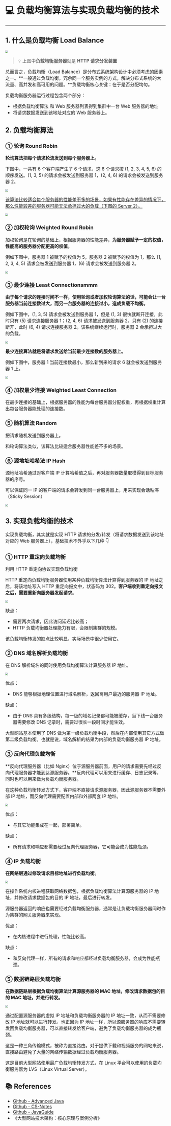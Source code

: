 # 💻 负载均衡算法与实现负载均衡的技术

---

## 1. 什么是负载均衡 Load Balance

<img src="https://cs-wiki.oss-cn-shanghai.aliyuncs.com/img/20201123215740.png" style="zoom:50%;" />

> 💡 上图中**负载均衡服务器**就是 **HTTP 请求分发装置**

总而言之，负载均衡（Load Balance）是分布式系统架构设计中必须考虑的因素之一。**一般通过负载均衡，冗余同一个服务实例的方式，解决分布式系统的大流量、高并发和高可用的问题。**负载均衡核心关键：在于是否分配均匀。

负载均衡服务器运行过程包含两个部分：

- 根据负载均衡算法 和 Web 服务器列表得到集群中一台 Web 服务器的地址
- 将请求数据发送到该地址对应的 Web 服务器上。

## 2. 负载均衡算法

### ① 轮询 Round Robin

**轮询算法把每个请求轮流发送到每个服务器上。**

下图中，一共有 6 个客户端产生了 6 个请求，这 6 个请求按 (1, 2, 3, 4, 5, 6) 的顺序发送。(1, 3, 5) 的请求会被发送到服务器 1，(2, 4, 6) 的请求会被发送到服务器 2。

<img src="https://cs-wiki.oss-cn-shanghai.aliyuncs.com/img/20201123222152.png" style="zoom:50%;" />

<u>该算法比较适合每个服务器的性能差不多的场景，如果有性能存在差异的情况下，那么性能较差的服务器可能无法承担过大的负载（下图的 Server 2）。</u>

<img src="https://cs-wiki.oss-cn-shanghai.aliyuncs.com/img/20201123222221.png" style="zoom:50%;" />

### ② 加权轮询 Weighted Round Robin
加权轮询是在轮询的基础上，根据服务器的性能差异，**为服务器赋予一定的权值，性能高的服务器分配更高的权值**。

例如下图中，服务器 1 被赋予的权值为 5，服务器 2 被赋予的权值为 1，那么 (1, 2, 3, 4, 5) 请求会被发送到服务器 1，(6) 请求会被发送到服务器 2。

<img src="https://cs-wiki.oss-cn-shanghai.aliyuncs.com/img/20201123222425.png" style="zoom:50%;" />

### ③ 最少连接 Least Connectionsmmm
**由于每个请求的连接时间不一样，使用轮询或者加权轮询算法的话，可能会让一台服务器当前连接数过大，而另一台服务器的连接过小，造成负载不均衡。**

例如下图中，(1, 3, 5) 请求会被发送到服务器 1，但是 (1, 3) 很快就断开连接，此时只有 (5) 请求连接服务器 1；(2, 4, 6) 请求被发送到服务器 2，只有 (2) 的连接断开，此时 (6, 4) 请求连接服务器 2。该系统继续运行时，服务器 2 会承担过大的负载。

<img src="https://cs-wiki.oss-cn-shanghai.aliyuncs.com/img/20201123222815.png" style="zoom:50%;" />

**最少连接算法就是将请求发送给当前最少连接数的服务器上。**

例如下图中，服务器 1 当前连接数最小，那么新到来的请求 6 就会被发送到服务器 1 上。

<img src="https://cs-wiki.oss-cn-shanghai.aliyuncs.com/img/20201123222906.png" style="zoom:50%;" />

### ④ 加权最少连接 Weighted Least Connection

在最少连接的基础上，根据服务器的性能为每台服务器分配权重，再根据权重计算出每台服务器能处理的连接数。

### ⑤ 随机算法 Random

把请求随机发送到服务器上。

和轮询算法类似，该算法比较适合服务器性能差不多的场景。

### ⑥ 源地址哈希法 IP Hash
源地址哈希通过对客户端 IP 计算哈希值之后，再对服务器数量取模得到目标服务器的序号。

可以保证同一 IP 的客户端的请求会转发到同一台服务器上，用来实现会话粘滞（Sticky Session）

<img src="https://cs-wiki.oss-cn-shanghai.aliyuncs.com/img/20201123223136.png" style="zoom:50%;" />

## 3. 实现负载均衡的技术

实现负载均衡，其实就是实现 HTTP 请求的分发/转发（将请求数据发送到该地址对应的 Web 服务器上），基础技术不外乎以下几种 👇

### ① HTTP 重定向负载均衡

利用 HTTP 重定向协议实现负载均衡

HTTP 重定向负载均衡服务器使用某种负载均衡算法计算得到服务器的 IP 地址之后，将该地址写入 HTTP 重定向报文中，状态码为 302。**客户端收到重定向报文之后，需要重新向服务器发起请求**。

<img src="https://cs-wiki.oss-cn-shanghai.aliyuncs.com/img/20201123223821.png" style="zoom:50%;" />

缺点：

- 需要两次请求，因此访问延迟比较高；
- HTTP 负载均衡器处理能力有限，会限制集群的规模。

该负载均衡转发的缺点比较明显，实际场景中很少使用它。

### ② DNS 域名解析负载均衡

在 DNS 解析域名的同时使用负载均衡算法计算服务器 IP 地址。

<img src="https://cs-wiki.oss-cn-shanghai.aliyuncs.com/img/20201123223928.png" style="zoom:50%;" />

优点：

- DNS 能够根据地理位置进行域名解析，返回离用户最近的服务器 IP 地址。

缺点：

- 由于 DNS 具有多级结构，每一级的域名记录都可能被缓存，当下线一台服务器需要修改 DNS 记录时，需要过很长一段时间才能生效。

大型网站基本使用了 DNS 做为第一级负载均衡手段，然后在内部使用其它方式做第二级负载均衡。也就是说，域名解析的结果为内部的负载均衡服务器 IP 地址。

### ③ 反向代理负载均衡

**反向代理服务器（比如 Nginx）位于源服务器前面，用户的请求需要先经过反向代理服务器才能到达源服务器。**反向代理可以用来进行缓存、日志记录等，同时也可以用来做为负载均衡服务器。

在这种负载均衡转发方式下，客户端不直接请求源服务器，因此源服务器不需要外部 IP 地址，而反向代理需要配置内部和外部两套 IP 地址。

<img src="https://cs-wiki.oss-cn-shanghai.aliyuncs.com/img/20201123224029.png" style="zoom:50%;" />

优点：

- 与其它功能集成在一起，部署简单。

缺点：

- 所有请求和响应都需要经过反向代理服务器，它可能会成为性能瓶颈。

### ④ IP 负载均衡

**在网络层通过修改请求目标地址进行负载均衡。**

<img src="https://cs-wiki.oss-cn-shanghai.aliyuncs.com/img/20201123224131.png" style="zoom:50%;" />

在操作系统内核进程获取网络数据包，根据负载均衡算法计算源服务器的 IP 地址，并修改请求数据包的目的 IP 地址，最后进行转发。

源服务器返回的响应也需要经过负载均衡服务器，通常是让负载均衡服务器同时作为集群的网关服务器来实现。

优点：

- 在内核进程中进行处理，性能比较高。

缺点：

- 和反向代理一样，所有的请求和响应都经过负载均衡服务器，会成为性能瓶颈。

### ⑤ 数据链路层负载均衡

**在数据链路层根据负载均衡算法计算源服务器的 MAC 地址，修改请求数据包的目的 MAC 地址，并进行转发。**

<img src="https://cs-wiki.oss-cn-shanghai.aliyuncs.com/img/20201123224251.png" style="zoom:50%;" />

通过配置源服务器的虚拟 IP 地址和负载均衡服务器的 IP 地址一致，从而不需要修改 IP 地址就可以进行转发。也正因为 IP 地址一样，所以源服务器的响应不需要转发回负载均衡服务器，可以直接转发给客户端，避免了负载均衡服务器的成为瓶颈。

这是一种三角传输模式，被称为直接路由。对于提供下载和视频服务的网站来说，直接路由避免了大量的网络传输数据经过负载均衡服务器。

这是目前大型网站使用最广负载均衡转发方式，在 Linux 平台可以使用的负载均衡服务器为 LVS（Linux Virtual Server）。

## 📚 References

- [Github - Advanced Java](https://doocs.gitee.io/advanced-java/#/./docs/distributed-system/distributed-system-interview)
- [Github - CS-Notes](http://cyc2018.gitee.io/cs-notes/#/notes/分布式?id=一、分布式锁)
- [Github - JavaGuide](https://snailclimb.gitee.io/javaguide/#/docs/system-design/distributed-system/分布式?id=二-分布式事务)
- 《大型网站技术架构：核心原理与案例分析》